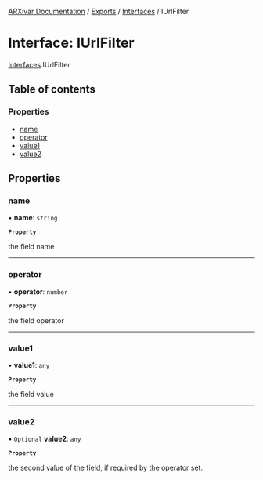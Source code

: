 [ARXivar Documentation](../README.md) / [Exports](../modules.md) / [Interfaces](../modules/Interfaces.md) / IUrlFilter

# Interface: IUrlFilter

[Interfaces](../modules/Interfaces.md).IUrlFilter

## Table of contents

### Properties

- [name](Interfaces.IUrlFilter.md#name)
- [operator](Interfaces.IUrlFilter.md#operator)
- [value1](Interfaces.IUrlFilter.md#value1)
- [value2](Interfaces.IUrlFilter.md#value2)

## Properties

### name

• **name**: `string`

**`Property`**

the field name

___

### operator

• **operator**: `number`

**`Property`**

the field operator

___

### value1

• **value1**: `any`

**`Property`**

the field value

___

### value2

• `Optional` **value2**: `any`

**`Property`**

the second value of the field, if required by the operator set.
